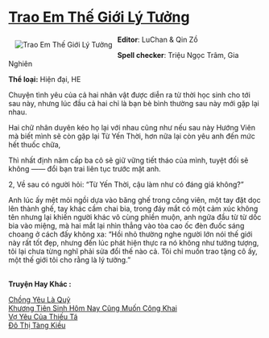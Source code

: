 <a href="https://utruyen.com/truyen/trao-em-the-gioi-ly-tuong/18683/" title="Trao Em Thế Giới Lý Tưởng"><h1>Trao Em Thế Giới Lý Tưởng</h1></a><div style="display:table"><img align="right" style="float: left; padding: 10px;" src="https://utruyen.com/images/story/200x260/trao-em-the-gioi-ly-tuong.jpg" alt="Trao Em Thế Giới Lý Tưởng"><b>Editor</b>: LuChan & Qin Zồ<p></p><b>Spell checker</b>: Triệu Ngọc Trâm, Gia Nghiên<p></p><b>Thể loại:</b> Hiện đại, HE<p></p>Chuyện tình yêu của cả hai nhân vật được diễn ra từ thời học sinh cho tới sau này, nhưng lúc đầu cả hai chỉ là bạn bè bình thường sau này mới gặp lại nhau.<p></p>Hai chữ nhân duyên kéo họ lại với nhau cũng như nếu sau này Hướng Viên mà biết mình sẽ còn gặp lại Từ Yến Thời, hơn nữa lại còn yêu anh đến mức hết thuốc chữa,<p></p>Thì nhất định năm cấp ba cô sẽ giữ vững tiết tháo của mình, tuyệt đối sẽ không —— đổi bạn trai liên tục trước mặt anh.<p></p>2, Về sau có người hỏi: “Từ Yến Thời, cậu làm như có đáng giá không?”<p></p>Anh lúc ấy mệt mỏi ngồi dựa vào băng ghế trong công viên, một tay đặt dọc lên thành ghế, tay khác cầm chai bia, trong đáy mắt có một cảm xúc không tên nhưng lại khiến người khác vô cùng phiền muộn, anh ngửa đầu từ từ dốc bia vào miệng, mà hai mắt lại nhìn thẳng vào tòa cao ốc đèn đuốc sáng choang ở cách đấy không xa: “Hồi nhỏ thường nghe người lớn nói thế giới này rất tốt đẹp, nhưng đến lúc phát hiện thực ra nó không như tưởng tượng, tôi lại chưa từng nghĩ phải sửa đổi thế nào cả. Tôi chỉ muốn trao tặng cô ấy, một thế giới tôi cho rằng là lý tưởng.”</div><p><br><b>Truyện Hay Khác :</b></p><a href="https://utruyen.com/truyen/chong-yeu-la-quy/19236/" alt="Chồng Yêu Là Quỷ">Chồng Yêu Là Quỷ</a><br/><a href="https://truyenngontinhay.wordpress.com/2019/10/03/khuong-tien-sinh-hom-nay-cung-muon-cong-khai/" alt="Khương Tiên Sinh Hôm Nay Cũng Muốn Công Khai">Khương Tiên Sinh Hôm Nay Cũng Muốn Công Khai</a><br/><a href="https://truyenngontinhay.wordpress.com/2019/10/03/vo-yeu-cua-thieu-ta/" alt="Vợ Yêu Của Thiếu Tá">Vợ Yêu Của Thiếu Tá</a><br/><a href="https://github.com/quanluxury/ngontinhhot/tree/master/truyenhay/15136/" alt="Đô Thị Tàng Kiều">Đô Thị Tàng Kiều</a><br/>
